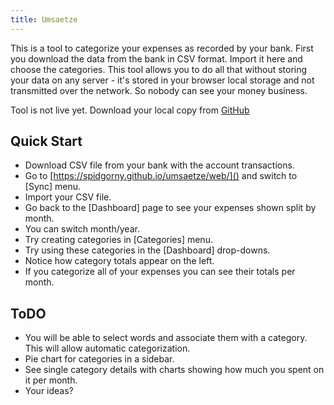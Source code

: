 ```yaml
---
title: Umsaetze
---
```

This is a tool to categorize your expenses as recorded by your bank. First you download the data from the bank in CSV format. Import it here and choose the categories. This tool allows you to do all that without storing your data on any server - it's stored in your browser local storage and not transmitted over the network. So nobody can see your money business.

Tool is not live yet. Download your local copy from [GitHub](https://github.com/spidgorny/umsaetze/)
 
## Quick Start

* Download CSV file from your bank with the account transactions.
* Go to [https://spidgorny.github.io/umsaetze/web/]() and switch to [Sync] menu.
* Import your CSV file.
* Go back to the [Dashboard] page to see your expenses shown split by month.
* You can switch month/year.
* Try creating categories in [Categories] menu.
* Try using these categories in the [Dashboard] drop-downs.
* Notice how category totals appear on the left.
* If you categorize all of your expenses you can see their totals per month.

## ToDO

* You will be able to select words and associate them with a category. This will allow automatic categorization.
* Pie chart for categories in a sidebar.
* See single category details with charts showing how much you spent on it per month.
* Your ideas?
